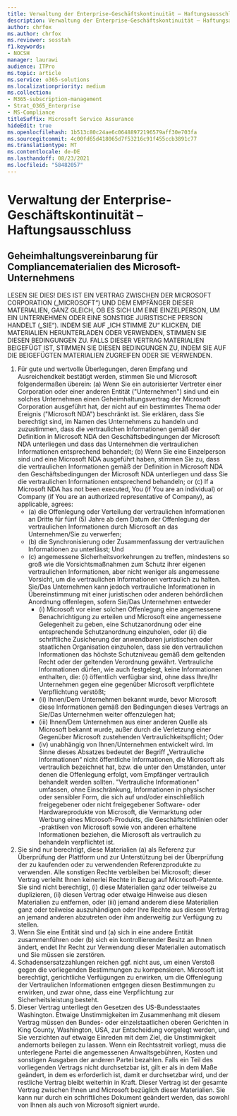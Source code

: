```yaml
---
title: Verwaltung der Enterprise-Geschäftskontinuität – Haftungsausschluss
description: Verwaltung der Enterprise-Geschäftskontinuität – Haftungsausschluss
author: chrfox
ms.author: chrfox
ms.reviewer: sosstah
f1.keywords:
- NOCSH
manager: laurawi
audience: ITPro
ms.topic: article
ms.service: o365-solutions
ms.localizationpriority: medium
ms.collection:
- M365-subscription-management
- Strat_O365_Enterprise
- MS-Compliance
titleSuffix: Microsoft Service Assurance
hideEdit: true
ms.openlocfilehash: 1b513c80c24ae6c06488972196579aff30e703fa
ms.sourcegitcommit: 4c00fd65d418065d7f53216c91f455ccb3891c77
ms.translationtype: MT
ms.contentlocale: de-DE
ms.lasthandoff: 08/23/2021
ms.locfileid: "58482057"
---
```

# <a name="enterprise-business-continuity-management-legal-disclaimer"></a>Verwaltung der Enterprise-Geschäftskontinuität – Haftungsausschluss

## <a name="microsoft-corporation-non-disclosure-agreement-for-compliance-materials"></a>Geheimhaltungsvereinbarung für Compliancematerialien des Microsoft-Unternehmens

LESEN SIE DIES! DIES IST EIN VERTRAG ZWISCHEN DER MICROSOFT CORPORATION („MICROSOFT“) UND DEM EMPFÄNGER DIESER MATERIALIEN, GANZ GLEICH, OB ES SICH UM EINE EINZELPERSON, UM EIN UNTERNEHMEN ODER EINE SONSTIGE JURISTISCHE PERSON HANDELT („SIE“). INDEM SIE AUF „ICH STIMME ZU“ KLICKEN, DIE MATERIALIEN HERUNTERLADEN ODER VERWENDEN, STIMMEN SIE DIESEN BEDINGUNGEN ZU. FALLS DIESER VERTRAG MATERIALIEN BEIGEFÜGT IST, STIMMEN SIE DIESEN BEDINGUNGEN ZU, INDEM SIE AUF DIE BEIGEFÜGTEN MATERIALIEN ZUGREIFEN ODER SIE VERWENDEN.

1. Für gute und wertvolle Überlegungen, deren Empfang und Ausreichendkeit bestätigt werden, stimmen Sie und Microsoft folgendermaßen überein: (a) Wenn Sie ein autorisierter Vertreter einer Corporation oder einer anderen Entität ("Unternehmen") sind und ein solches Unternehmen einen Geheimhaltungsvertrag der Microsoft Corporation ausgeführt hat, der nicht auf ein bestimmtes Thema oder Ereignis ("Microsoft NDA") beschränkt ist.  Sie erklären, dass Sie berechtigt sind, im Namen des Unternehmens zu handeln und zuzustimmen, dass die vertraulichen Informationen gemäß der Definition in Microsoft NDA den Geschäftsbedingungen der Microsoft NDA unterliegen und dass das Unternehmen die vertraulichen Informationen entsprechend behandelt; (b) Wenn Sie eine Einzelperson sind und eine Microsoft NDA ausgeführt haben, stimmen Sie zu, dass die vertraulichen Informationen gemäß der Definition in Microsoft NDA den Geschäftsbedingungen der Microsoft NDA unterliegen und dass Sie die vertraulichen Informationen entsprechend behandeln; or (c) If a Microsoft NDA has not been executed, You (if You are an individual) or Company (if You are an authorized representative of Company), as applicable, agrees: 
    - (a) die Offenlegung oder Verteilung der vertraulichen Informationen an Dritte für fünf (5) Jahre ab dem Datum der Offenlegung der vertraulichen Informationen durch Microsoft an das Unternehmen/Sie zu verwerfen; 
    - (b) die Synchronisierung oder Zusammenfassung der vertraulichen Informationen zu unterlässt; Und 
    - (c) angemessene Sicherheitsvorkehrungen zu treffen, mindestens so groß wie die Vorsichtsmaßnahmen zum Schutz ihrer eigenen vertraulichen Informationen, aber nicht weniger als angemessene Vorsicht, um die vertraulichen Informationen vertraulich zu halten. Sie/Das Unternehmen kann jedoch vertrauliche Informationen in Übereinstimmung mit einer juristischen oder anderen behördlichen Anordnung offenlegen, sofern Sie/Das Unternehmen entweder 
        - (i) Microsoft vor einer solchen Offenlegung eine angemessene Benachrichtigung zu erteilen und Microsoft eine angemessene Gelegenheit zu geben, eine Schutzanordnung oder eine entsprechende Schutzanordnung einzuholen, oder (ii) die schriftliche Zusicherung der anwendbaren juristischen oder staatlichen Organisation einzuholen, dass sie den vertraulichen Informationen das höchste Schutzniveau gemäß dem geltenden Recht oder der geltenden Verordnung gewährt. Vertrauliche Informationen dürfen, wie auch festgelegt, keine Informationen enthalten, die: (i) öffentlich verfügbar sind, ohne dass Ihre/Ihr Unternehmen gegen eine gegenüber Microsoft verpflichtete Verpflichtung verstößt; 
        - (ii) Ihnen/Dem Unternehmen bekannt wurde, bevor Microsoft diese Informationen gemäß den Bedingungen dieses Vertrags an Sie/Das Unternehmen weiter offenzulegen hat;
        - (iii) Ihnen/Dem Unternehmen aus einer anderen Quelle als Microsoft bekannt wurde, außer durch die Verletzung einer Gegenüber Microsoft zustehenden Vertraulichkeitspflicht; Oder
        - (iv) unabhängig von Ihnen/Unternehmen entwickelt wird. Im Sinne dieses Absatzes bedeutet der Begriff „Vertrauliche Informationen“ nicht öffentliche Informationen, die Microsoft als vertraulich bezeichnet hat, bzw. die unter den Umständen, unter denen die Offenlegung erfolgt, vom Empfänger vertraulich behandelt werden sollten. "Vertrauliche Informationen" umfassen, ohne Einschränkung, Informationen in physischer oder sensibler Form, die sich auf und/oder einschließlich freigegebener oder nicht freigegebener Software- oder Hardwareprodukte von Microsoft, die Vermarktung oder Werbung eines Microsoft-Produkts, die Geschäftsrichtlinien oder -praktiken von Microsoft sowie von anderen erhaltene Informationen beziehen, die Microsoft als vertraulich zu behandeln verpflichtet ist.
2. Sie sind nur berechtigt, diese Materialien (a) als Referenz zur Überprüfung der Plattform und zur Unterstützung bei der Überprüfung der zu kaufenden oder zu verwendenden Referenzprodukte zu verwenden. Alle sonstigen Rechte verbleiben bei Microsoft; dieser Vertrag verleiht Ihnen keinerlei Rechte in Bezug auf Microsoft-Patente. Sie sind nicht berechtigt, (i) diese Materialien ganz oder teilweise zu duplizieren, (ii) diesen Vertrag oder etwaige Hinweise aus diesen Materialien zu entfernen, oder (iii) jemand anderem diese Materialien ganz oder teilweise auszuhändigen oder Ihre Rechte aus diesem Vertrag an jemand anderen abzutreten oder ihm anderweitig zur Verfügung zu stellen. 
3. Wenn Sie eine Entität sind und (a) sich in eine andere Entität zusammenführen oder (b) sich ein kontrollierender Besitz an Ihnen ändert, endet Ihr Recht zur Verwendung dieser Materialien automatisch und Sie müssen sie zerstören. 
4. Schadensersatzzahlungen reichen ggf. nicht aus, um einen Verstoß gegen die vorliegenden Bestimmungen zu kompensieren.  Microsoft ist berechtigt, gerichtliche Verfügungen zu erwirken, um die Offenlegung der Vertraulichen Informationen entgegen diesen Bestimmungen zu erwirken, und zwar ohne, dass eine Verpflichtung zur Sicherheitsleistung besteht.  
5. Dieser Vertrag unterliegt den Gesetzen des US-Bundesstaates Washington. Etwaige Unstimmigkeiten im Zusammenhang mit diesem Vertrag müssen den Bundes- oder einzelstaatlichen oberen Gerichten in King County, Washington, USA, zur Entscheidung vorgelegt werden, und Sie  verzichten auf etwaige Einreden mit dem Ziel,  die Unstimmigkeit andernorts beilegen zu lassen. Wenn ein Rechtsstreit vorliegt, muss die unterlegene Partei die angemessenen Anwaltsgebühren, Kosten und sonstigen Ausgaben der anderen Partei bezahlen. Falls ein Teil des vorliegenden Vertrags nicht durchsetzbar ist, gilt er als in dem Maße geändert, in dem es erforderlich ist, damit er durchsetzbar wird, und der restliche Vertrag bleibt weiterhin in Kraft. Dieser Vertrag ist der gesamte Vertrag zwischen Ihnen und Microsoft bezüglich dieser Materialien. Sie kann nur durch ein schriftliches Dokument geändert werden, das sowohl von Ihnen als auch von Microsoft signiert wurde.

